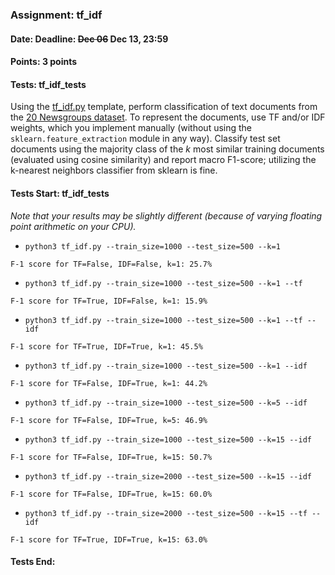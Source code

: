 ### Assignment: tf_idf
#### Date: Deadline: ~~Dec 06~~ Dec 13, 23:59
#### Points: 3 points
#### Tests: tf_idf_tests

Using the [tf_idf.py](https://github.com/ufal/npfl129/tree/past-2122/labs/08/tf_idf.py)
template, perform classification of text documents from the
[20 Newsgroups dataset](http://qwone.com/~jason/20Newsgroups/). To represent the
documents, use TF and/or IDF weights, which you implement manually (without
using the `sklearn.feature_extraction` module in any way). Classify test set
documents using the majority class of the $k$ most similar training documents
(evaluated using cosine similarity) and report macro F1-score; utilizing the
k-nearest neighbors classifier from sklearn is fine.

#### Tests Start: tf_idf_tests
_Note that your results may be slightly different (because of varying floating point arithmetic on your CPU)._
- `python3 tf_idf.py --train_size=1000 --test_size=500 --k=1`
```
F-1 score for TF=False, IDF=False, k=1: 25.7%
```
- `python3 tf_idf.py --train_size=1000 --test_size=500 --k=1 --tf`
```
F-1 score for TF=True, IDF=False, k=1: 15.9%
```
- `python3 tf_idf.py --train_size=1000 --test_size=500 --k=1 --tf --idf`
```
F-1 score for TF=True, IDF=True, k=1: 45.5%
```
- `python3 tf_idf.py --train_size=1000 --test_size=500 --k=1 --idf`
```
F-1 score for TF=False, IDF=True, k=1: 44.2%
```
- `python3 tf_idf.py --train_size=1000 --test_size=500 --k=5 --idf`
```
F-1 score for TF=False, IDF=True, k=5: 46.9%
```
- `python3 tf_idf.py --train_size=1000 --test_size=500 --k=15 --idf`
```
F-1 score for TF=False, IDF=True, k=15: 50.7%
```
- `python3 tf_idf.py --train_size=2000 --test_size=500 --k=15 --idf`
```
F-1 score for TF=False, IDF=True, k=15: 60.0%
```
- `python3 tf_idf.py --train_size=2000 --test_size=500 --k=15 --tf --idf`
```
F-1 score for TF=True, IDF=True, k=15: 63.0%
```
#### Tests End:
